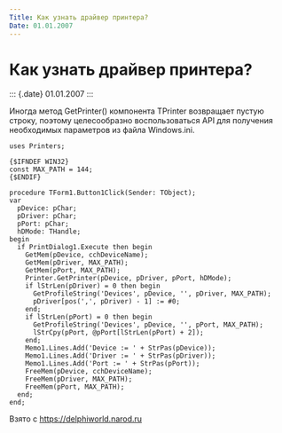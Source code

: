 ```yaml
---
Title: Как узнать драйвер принтера?
Date: 01.01.2007
---
```


Как узнать драйвер принтера?
============================

::: {.date}
01.01.2007
:::

Иногда метод GetPrinter() компонента TPrinter возвращает пустую строку,
поэтому целесообразно воспользоваться API для получения необходимых
параметров из файла Windows.ini.

    uses Printers;
     
    {$IFNDEF WIN32}
    const MAX_PATH = 144;
    {$ENDIF}
     
    procedure TForm1.Button1Click(Sender: TObject);
    var
      pDevice: pChar;
      pDriver: pChar;
      pPort: pChar;
      hDMode: THandle;
    begin
      if PrintDialog1.Execute then begin
        GetMem(pDevice, cchDeviceName);
        GetMem(pDriver, MAX_PATH);
        GetMem(pPort, MAX_PATH);
        Printer.GetPrinter(pDevice, pDriver, pPort, hDMode);
        if lStrLen(pDriver) = 0 then begin
          GetProfileString('Devices', pDevice, '', pDriver, MAX_PATH);
          pDriver[pos(',', pDriver) - 1] := #0;
        end;
        if lStrLen(pPort) = 0 then begin
          GetProfileString('Devices', pDevice, '', pPort, MAX_PATH);
          lStrCpy(pPort, @pPort[lStrLen(pPort) + 2]);
        end;
        Memo1.Lines.Add('Device := ' + StrPas(pDevice));
        Memo1.Lines.Add('Driver := ' + StrPas(pDriver));
        Memo1.Lines.Add('Port := ' + StrPas(pPort));
        FreeMem(pDevice, cchDeviceName);
        FreeMem(pDriver, MAX_PATH);
        FreeMem(pPort, MAX_PATH);
      end;
    end;

Взято с <https://delphiworld.narod.ru>
